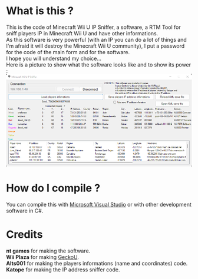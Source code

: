 # What is this ?
This is the code of Minecraft Wii U IP Sniffer, a software, a RTM Tool for sniff players IP in Minecraft Wii U and have other informations.    
As this software is very powerful (with an IP you can do a lot of things and I'm afraid it will destroy the Minecraft Wii U community), I put a password for the code of the main form and for the software.    
I hope you will understand my choice...    
Here is a picture to show what the software looks like and to show its power :    
<img src="example.png"></img>

# How do I compile ? 
You can compile this with [Microsoft Visual Studio](https://visualstudio.microsoft.com/) or with other development software in C#.

# Credits
**nt games** for making the software.    
**Wii Plaza** for making [GeckoU](https://github.com/XxModZxXWiiPlaza/GeckoU).    
**Alts001** for making the players informations (name and coordinates) code.   
**Katope** for making the IP address sniffer code.   
